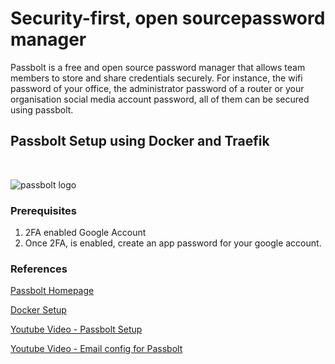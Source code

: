 <h1> Security-first, open sourcepassword manager </h1>

Passbolt is a free and open source password manager that allows team members to store and share credentials securely. For instance, the wifi password of your office, the administrator password of a router or your organisation social media account password, all of them can be secured using passbolt.

## Passbolt Setup using Docker and Traefik ## 

<br>

![passbolt logo](https://miro.medium.com/v2/resize:fit:1400/format:webp/1*nbSFYeBB8P0UEuvZVIWlWg.png)

<h3>Prerequisites</h3>

1. 2FA enabled Google Account
2. Once 2FA, is enabled, create an app password for your google account.

<h3>References</h3>

[Passbolt Homepage](https://www.passbolt.com/ce/docker)

[Docker Setup](https://help.passbolt.com/hosting/install/ce/docker)

[Youtube Video - Passbolt Setup](https://www.youtube.com/watch?v=jAfQvMxcokI)

[Youtube Video - Email config for Passbolt](https://www.youtube.com/watch?v=cEDXeYStfP4)



